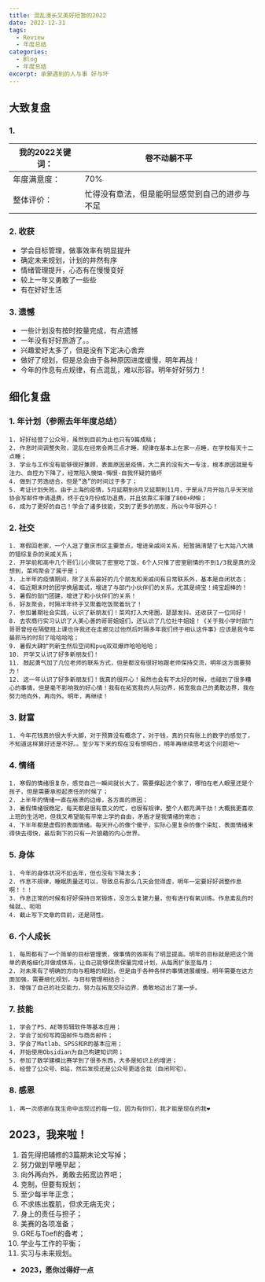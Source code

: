 ```yaml
---
title: 混乱漫长又美好短暂的2022
date: 2022-12-31
tags:
  - Review
  - 年度总结
categories: 
  - Blog
  - 年度总结
excerpt: 承蒙遇到的人与事 好与坏
---
```



## 大致复盘

### 1. 
| **我的2022关键词**：|**卷不动躺不平** |
| - | - |
| 年度满意度： | 70% |
| 整体评价：| 忙得没有章法，但是能明显感觉到自己的进步与不足 |

### 2. 收获
- 学会目标管理，做事效率有明显提升
- 确定未来规划，计划的井然有序
- 情绪管理提升，心态有在慢慢变好
- 较上一年又勇敢了一些些
- 有在好好生活

### 3. 遗憾
- 一些计划没有按时按量完成，有点遗憾
- 一年没有好好旅游了。。
- 兴趣爱好太多了，但是没有下定决心舍弃
- 做好了规划，但是总会由于各种原因进度缓慢，明年再战！
- 今年的作息有点规律，有点混乱，难以形容。明年好好努力！

## 细化复盘

### 1. 年计划（参照去年年度总结）
	1. 好好经营了公众号，虽然到目前为止也只有9篇成稿；
	2. 作息时间调整失败，混乱在经常会两三点才睡，规律在基本上在家一点睡，在学校每天十二点睡；
	3. 学业与工作没有能够很好兼顾，表面原因是疫情，大二真的没有大一专注，根本原因就是专注力、自控力下降了，经常陷入懊恼-悔恨-自我怀疑的循坏
	4. 做到了劳逸结合，但是“逸”的时间过于多了；
	5. 考证计划失败。由于上海的疫情，5月延期到8月又延期到11月，于是从7月开始几乎天天给协会写邮件申请退费，终于在9月份成功退费，并且依靠汇率赚了800+RMB；
	6. 成为了更好的自己！学会了诸多技能，交到了更多的朋友，所以今年很开心！
### 2. 社交
	1. 寒假回老家，一个人逛了重庆市区主要景点，增进亲戚间关系，短暂搞清楚了七大姑八大姨的错综复杂的亲戚关系；
	2. 开学前和高中几个哥们儿小聚玩了密室吃了饭，6个人只推了密室剧情的不到1/3我是真的没想到，菜鸡聚会了属于是；
	3. 上半年的疫情期间，除了关系最好的几个朋友和亲戚间有日常联系外，基本是自闭状态；
	4. 临近期末时的团学换届面试，增进了与部门小伙伴们的关系，尤其是绮宝！绮宝超棒的！
	5. 暑假的部门团建，增进了和小伙伴们的关系！
	6. 好友聚会，时隔半年终于又聚着吃饭聚着玩了！
	7. 参加暑期社会实践，认识了新朋友们！菜鸡打入大佬圈，瑟瑟发抖。还收获了一位同好！
	8. 去农商行实习认识了人美心善的哥哥姐姐们，还认识了几位社牛姐姐！《关于我小学时部门哥哥曾经在隔壁班上课也许我还在走廊见过他然后时隔多年我们终于相认这件事》应该是我今年最抓马的时刻了哈哈哈哈；
	9. 暑假大肆扩列新生然后空间和puq双双爆炸哈哈哈哈；
	10. 开学又认识了好多新朋友们！
	11. 鼓起勇气加了几位老师的联系方式，但是都没有很好地跟老师保持交流，明年这方面要努力！
	12. 这一年认识了好多新朋友们！我真的很开心！虽然也会有不太好的时候，也碰到了很多糟心的事情，但是毫不影响我的好心情！我有在拓宽我的人际边界，拓宽我自己的勇敢边界，我在努力地向外，再向外。明年，再继续！
### 3. 财富
	1. 今年花钱真的很大手大脚，对于预算没有概念了，对于钱，真的只有账上的数字的感觉了，不知道这样算好还是不好。。至少写下来的现在没有想明白，明年再继续思考这个问题吧～
### 4. 情绪
	1. 寒假的情绪很复杂，感觉自己一瞬间就长大了，需要撑起这个家了，哪怕在老人眼里还是个孩子，但是需要承担起责任的时候了；
	2. 上半年的情绪一直在崩溃的边缘，各方面的原因；
	3. 暑假情绪很稳定，每天都是很有意义的忙，也很有规律，整个人都充满干劲！大概我更喜欢上班的生活吧，但我又希望能有平常上学的自由，矛盾才是我情绪的常态；
	4. 下半年都是虚假的表面情绪。每天开心的像个傻子，实际心里复杂的像个染缸，表面情绪来得快去得快，最后剩下的只有一片狼藉的内心世界。
### 5. 身体
	1. 今年的身体状况不如去年，但也没有下降太多；
	2. 作息不规律，睡眠质量还可以，导致总有那么几天会觉得虚，明年一定要好好调整作息啊！！！
	3. 作息正常的时候有好好保持日常锻炼，没怎么复建力量，但有进行有氧训练。作息紊乱的时候就、、呃呃
	4. 截止写下文章的目前，还是阴性。
### 6. 个人成长
	1. 每周都有了一个简单的目标管理表，做事情的效率有了明显提高。明年的目标就是把这个简单的表格细化并做成体系，让自己能够保质保量完成计划，从每周扩张至每月；
	2. 对未来有了明确的方向与粗略的规划，但是由于各种各样的事情进展缓慢。明年需要在这方面加强，需要细化规划，与目标管理相结合；
	3. 增强了自己的社交能力，努力在拓宽交际边界，勇敢地迈出了第一步。
### 7. 技能
	1. 学会了PS、AE等剪辑软件等基本应用；
	2. 学会了如何写跨国邮件与商务邮件；
	3. 学会了Matlab、SPSS和R的基本应用；
	4. 开始使用Obsidian为自己构建知识网；
	5. 参加了数学建模比赛学到了很多东西，大多是知识上的增进；
	6. 经营了公众号、B站，然后发现还是公众号更适合我（自闭阿宅）。
### 8. 感恩
	1. 再一次感谢在我生命中出现过的每一位，因为有你们，我才能是现在的我❤️

## 2023，我来啦！

1. 首先得把辅修的3篇期末论文写掉；
2. 努力做到早睡早起；
3. 向外再向外，勇敢去拓宽边界吧；
4. 克制，但要有规划；
5. 至少每半年正念；
6. 不求练出腹肌，但求无病无灾；
7. 身上的责任与担子；
8. 美赛的各项准备；
9. GRE与Toefl的备考；
10. 学业与工作的平衡；
11. 实习与未来规划。

- **2023，愿你过得好一点**
